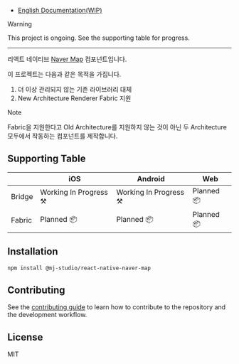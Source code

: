 - [English Documentation(WIP)](/doc/en.md)

>[!WARNING]
>This project is ongoing. See the supporting table for progress.

---

리액트 네이티브 [Naver Map](https://www.ncloud.com/product/applicationService/maps) 컴포넌트입니다.

이 프로젝트는 다음과 같은 목적을 가집니다.

1. 더 이상 관리되지 않는 기존 라이브러리 대체
2. New Architecture Renderer Fabric 지원

>[!NOTE]
>Fabric을 지원한다고 Old Architecture를 지원하지 않는 것이 아닌 두 Architecture모두에서 작동하는 컴포넌트를 제작합니다.

## Supporting Table

|        | iOS                    | Android                | Web        |
|--------|------------------------|------------------------|------------|
| Bridge | Working In Progress ⚒️ | Working In Progress ⚒️ | Planned 📦 |
| Fabric | Planned 📦             | Planned 📦             | Planned 📦 |


## Installation

```sh
npm install @mj-studio/react-native-naver-map
```


## Contributing

See the [contributing guide](CONTRIBUTING.md) to learn how to contribute to the repository and the development workflow.

## License

MIT
